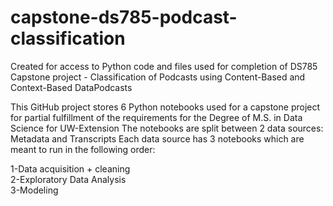 # capstone-ds785-podcast-classification
Created for access to Python code and files used for completion of DS785 Capstone project - Classification of Podcasts using Content-Based and Context-Based DataPodcasts

This GitHub project stores 6 Python notebooks used for a capstone project for partial fulfillment of the requirements for the Degree of M.S. in Data Science for UW-Extension
The notebooks are split between 2 data sources: Metadata and Transcripts
Each data source has 3 notebooks which are meant to run in the following order:

1-Data acquisition + cleaning <br>
2-Exploratory Data Analysis <br>
3-Modeling <br>

